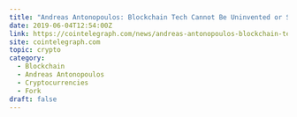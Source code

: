 ```yaml
---
title: "Andreas Antonopoulos: Blockchain Tech Cannot Be Uninvented or Stopped"
date: 2019-06-04T12:54:00Z
link: https://cointelegraph.com/news/andreas-antonopoulos-blockchain-tech-cannot-be-uninvented-or-stopped?utm_medium=RSS&utm_source=hune
site: cointelegraph.com
topic: crypto
category:
  - Blockchain
  - Andreas Antonopoulos
  - Cryptocurrencies
  - Fork
draft: false
---
```

